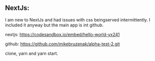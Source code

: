## NextJs:
I am new to NextJs and had issues with css beingserved intermittently. I included it anyway but the main app is int github.

nextjs: https://codesandbox.io/embed/hello-world-yx241

github: https://github.com/mikebruzenak/alpha-test-2.git

clone, yarn and yarn start.

